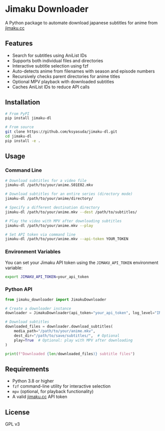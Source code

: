 # Jimaku Downloader

A Python package to automate download japanese subtitles for anime from [jimaku.cc](https://jimaku.cc/)

## Features

- Search for subtitles using AniList IDs
- Supports both individual files and directories
- Interactive subtitle selection using fzf
- Auto-detects anime from filenames with season and episode numbers
- Recursively checks parent directories for anime titles
- Optional MPV playback with downloaded subtitles
- Caches AniList IDs to reduce API calls

## Installation

```bash
# From PyPI
pip install jimaku-dl

# From source
git clone https://github.com/ksyasuda/jimaku-dl.git
cd jimaku-dl
pip install -e .
```

## Usage

### Command Line

```bash
# Download subtitles for a video file
jimaku-dl /path/to/your/anime.S01E02.mkv

# Download subtitles for an entire series (directory mode)
jimaku-dl /path/to/your/anime/directory/

# Specify a different destination directory
jimaku-dl /path/to/your/anime.mkv --dest /path/to/subtitles/

# Play the video with MPV after downloading subtitles
jimaku-dl /path/to/your/anime.mkv --play

# Set API token via command line
jimaku-dl /path/to/your/anime.mkv --api-token YOUR_TOKEN
```

### Environment Variables

You can set your Jimaku API token using the `JIMAKU_API_TOKEN` environment variable:

```bash
export JIMAKU_API_TOKEN=your_api_token
```

### Python API

```python
from jimaku_downloader import JimakuDownloader

# Create a downloader instance
downloader = JimakuDownloader(api_token="your_api_token", log_level="INFO")

# Download subtitles
downloaded_files = downloader.download_subtitles(
    media_path="/path/to/your/anime.mkv",
    dest_dir="/path/to/save/subtitles/",  # Optional
    play=True  # Optional: play with MPV after downloading
)

print(f"Downloaded {len/downloaded_files)} subtitle files")
```

## Requirements

- Python 3.8 or higher
- `fzf` command-line utility for interactive selection
- `mpv` (optional, for playback functionality)
- A valid [jimaku.cc](https://jimaku.cc/) API token

## License

GPL v3
